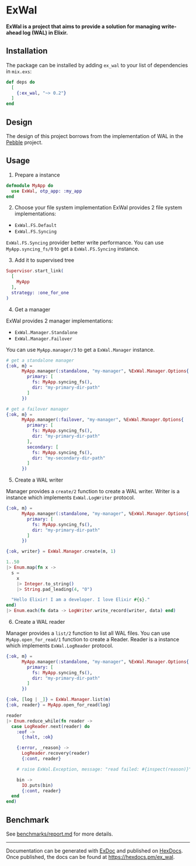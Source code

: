 # ExWal

<!-- MDOC !-->

**ExWal is a project that aims to provide a solution for managing write-ahead log (WAL) in Elixir.**

## Installation

The package can be installed by adding `ex_wal` to your list of dependencies in `mix.exs`:

```elixir
def deps do
  [
    {:ex_wal, "~> 0.2"}
  ]
end
```

## Design
The design of this project borrows from the implementation of WAL in the [Pebble](https://github.com/cockroachdb/pebble) project.


## Usage

1. Prepare a instance
```Elixir
defmodule MyApp do
  use ExWal, otp_app: :my_app
end
```

2. Choose your file system implementation
ExWal provides 2 file system implementations:
- `ExWal.FS.Default`
- `ExWal.FS.Syncing`

`ExWal.FS.Syncing` provider better write performance. You can use `MyApp.syncing_fs/0` to get a `ExWal.FS.Syncing` instance.


3. Add it to supervised tree
```elixir
Supervisor.start_link(
  [
    MyApp
  ],
  strategy: :one_for_one
)
```

4. Get a manager

ExWal provides 2 manager implementations:
- `ExWal.Manager.Standalone`
- `ExWal.Manager.Failover`

You can use `MyApp.manager/3` to get a `ExWal.Manager` instance.

```Elixir
# get a standalone manager
{:ok, m} =
      MyApp.manager(:standalone, "my-manager", %ExWal.Manager.Options{
        primary: [
          fs: MyApp.syncing_fs(),
          dir: "my-primary-dir-path"
        ]
      })

# get a failover manager
{:ok, m} =
      MyApp.manager(:failover, "my-manager", %ExWal.Manager.Options{
        primary: [
          fs: MyApp.syncing_fs(),
          dir: "my-primary-dir-path"
        ],
        secondary: [
          fs: MyApp.syncing_fs(),
          dir: "my-secondary-dir-path"
        ]
      })
```

5. Create a WAL writer

Manager provides a `create/2` function to create a WAL writer. Writer is a instance which implements `ExWal.LogWriter` protocol.

```Elixir
{:ok, m} =
      MyApp.manager(:standalone, "my-manager", %ExWal.Manager.Options{
        primary: [
          fs: MyApp.syncing_fs(),
          dir: "my-primary-dir-path"
        ]
      })

{:ok, writer} = ExWal.Manager.create(m, 1)

1..50
|> Enum.map(fn x ->
  s =
    x
    |> Integer.to_string()
    |> String.pad_leading(4, "0")

  "Hello Elixir! I am a developer. I love Elixir #{s}."
end)
|> Enum.each(fn data -> LogWriter.write_record(writer, data) end)
```

6. Create a WAL reader

Manager provides a `list/2` function to list all WAL files. You can use `MyApp.open_for_read/1` function to create a Reader.  Reader is a instance which implements `ExWal.LogReader` protocol.

```Elixir
{:ok, m} =
      MyApp.manager(:standalone, "my-manager", %ExWal.Manager.Options{
        primary: [
          fs: MyApp.syncing_fs(),
          dir: "my-primary-dir-path"
        ]
      })

{:ok, [log | _]} = ExWal.Manager.list(m)
{:ok, reader} = MyApp.open_for_read(log)

reader
|> Enum.reduce_while(fn reader ->
  case LogReader.next(reader) do
    :eof ->
      {:halt, :ok}

    {:error, _reason} ->
      LogReader.recovery(reader)
      {:cont, reader}

    # raise ExWal.Exception, message: "read failed: #{inspect(reason)}"

    bin ->
      IO.puts(bin)
      {:cont, reader}
  end
end)
```


## Benchmark

See [benchmarks/report.md](benchmarks/report.md) for more details.

-----
Documentation can be generated with [ExDoc](https://github.com/elixir-lang/ex_doc)
and published on [HexDocs](https://hexdocs.pm). Once published, the docs can
be found at <https://hexdocs.pm/ex_wal>.


